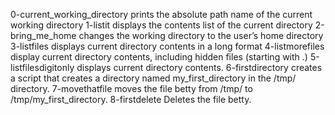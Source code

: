 0-current_working_directory prints the absolute path name of the current working directory
1-listit displays the contents list of the current directory
2-bring_me_home changes the working directory to the user’s home directory
3-listfiles displays current directory contents in a long format
4-listmorefiles display current directory contents, including hidden files (starting with .)
5-listfilesdigitonly displays current directory contents.
6-firstdirectory creates a script that creates a directory named my_first_directory in the /tmp/ directory.
7-movethatfile moves the file betty from /tmp/ to /tmp/my_first_directory.
8-firstdelete Deletes the file betty.

